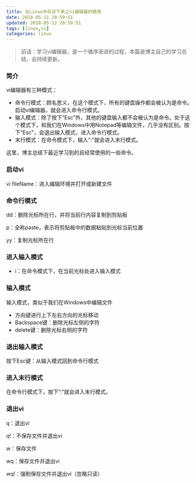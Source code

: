 ```yaml
---
title: 在Linux中存活下来之vi编辑器的使用
date: 2018-05-11 20:59:51
updated: 2018-05-12 20:59:51
tags: [linux,vi]
categories: linux
---
```


> 前话：学习vi编辑器，是一个循序渐进的过程，本篇是博主自己的学习总结，会持续更新。

### 简介

vi编辑器有三种模式：

* 命令行模式：顾名思义，在这个模式下，所有的键盘操作都会被认为是命令。启动vi编辑器，就会进入命令行模式。
* 输入模式：除了按下“Esc”外，其他的键盘输入都不会被认为是命令。处于这个模式下，和我们在Windows中用Notepad等编辑文件，几乎没有区别。按下“Esc"，会退出输入模式，进入命令行模式。
* 末行模式：在命令模式下，输入“:”就会进入末行模式。

这里，博主总结下最近学习到的且经常使用的一些命令。

<!--more-->

### 启动vi

vi fileName：进入编辑环境并打开或新建文件

### 命令行模式

dd：删除光标所在行，并将当前行内容复制到剪贴板

p：全称paste，表示将剪贴板中的数据粘贴到光标当前位置

yy：复制光标所在行

### 进入输入模式

* i：在命令模式下，在当前光标处进入输入模式

### 输入模式

输入模式，类似于我们在Windows中编辑文件

* 方向键进行上下左右方向的光标移动
* Backspace键：删除光标左侧的字符
* delete键：删除光标右侧的字符

### 退出输入模式

按下Esc键：从输入模式回到命令行模式

### 进入末行模式

在命令行模式下，按下”:“就会进入末行模式。

### 退出vi

q：退出vi

q!：不保存文件并退出vi

w：保存文件

wq：保存文件并退出vi

wq!：强制保存文件并退出vi（忽略只读）

